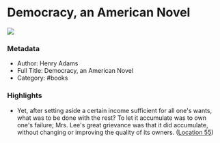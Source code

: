 # Democracy, an American Novel

![](https://images-na.ssl-images-amazon.com/images/I/51BMYnyI27L._SL200_.jpg)

### Metadata

- Author: Henry Adams
- Full Title: Democracy, an American Novel
- Category: #books

### Highlights

- Yet, after setting aside a certain income sufficient for all one's wants, what was to be done with the rest? To let it accumulate was to own one's failure; Mrs. Lee's great grievance was that it did accumulate, without changing or improving the quality of its owners. ([Location 55](https://readwise.io/to_kindle?action=open&asin=B0083Z7SH2&location=55))
